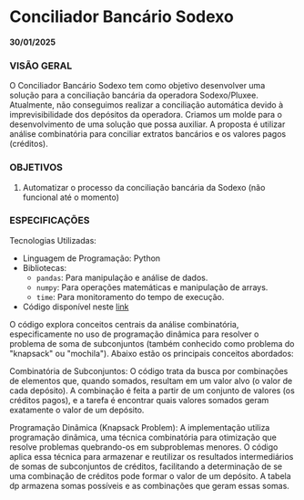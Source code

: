 # Conciliador Bancário Sodexo
**30/01/2025**

### **VISÃO GERAL**

O Conciliador Bancário Sodexo tem como objetivo desenvolver uma solução para a conciliação bancária da operadora Sodexo/Pluxee. Atualmente, não conseguimos realizar a conciliação automática devido à imprevisibilidade dos depósitos da operadora. Criamos um molde para o desenvolvimento de uma solução que possa auxiliar. A proposta é utilizar análise combinatória para conciliar extratos bancários e os valores pagos (créditos).

### **OBJETIVOS**

1. Automatizar o processo da conciliação bancária da Sodexo (não funcional até o momento)

### **ESPECIFICAÇÕES**

Tecnologias Utilizadas:

* Linguagem de Programação: Python  
* Bibliotecas:  
  * `pandas`: Para manipulação e análise de dados.  
  * `numpy`: Para operações matemáticas e manipulação de arrays.  
  * `time`: Para monitoramento do tempo de execução.  
* Código disponível neste [link](https://github.com/matheussilvano/analise-combinatoria-conciliacao-terceiro-nivel/tree/main)

O código explora conceitos centrais da análise combinatória, especificamente no uso de programação dinâmica para resolver o problema de soma de subconjuntos (também conhecido como problema do "knapsack" ou "mochila"). Abaixo estão os principais conceitos abordados:

Combinatória de Subconjuntos: O código trata da busca por combinações de elementos que, quando somados, resultam em um valor alvo (o valor de cada depósito). A combinação é feita a partir de um conjunto de valores (os créditos pagos), e a tarefa é encontrar quais valores somados geram exatamente o valor de um depósito.

Programação Dinâmica (Knapsack Problem): A implementação utiliza programação dinâmica, uma técnica combinatória para otimização que resolve problemas quebrando-os em subproblemas menores. O código aplica essa técnica para armazenar e reutilizar os resultados intermediários de somas de subconjuntos de créditos, facilitando a determinação de se uma combinação de créditos pode formar o valor de um depósito. A tabela dp armazena somas possíveis e as combinações que geram essas somas.

[image1]: <data:image/png;base64,iVBORw0KGgoAAAANSUhEUgAAAnAAAAAHCAYAAACIq3DzAAAAQUlEQVR4Xu3WMQ0AIADAMFziCFGYgx8FLOnRZwo25l4HAICO8QYAAP5m4AAAYgwcAECMgQMAiDFwAAAxBg4AIOYClIUh9UOLBN8AAAAASUVORK5CYII=>
